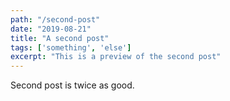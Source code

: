 ```yaml
---
path: "/second-post"
date: "2019-08-21"
title: "A second post"
tags: ['something', 'else']
excerpt: "This is a preview of the second post"
---
```

Second post is twice as good.